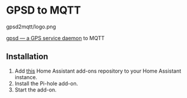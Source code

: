# GPSD to MQTT

gpsd2mqtt/logo.png

[gpsd — a GPS service daemon](https://gpsd.gitlab.io/gpsd/) to MQTT


## Installation

1. Add [this](https://github.com/casperklein/homeassistant-addons) Home Assistant add-ons repository to your Home Assistant instance.
1. Install the Pi-hole add-on.
1. Start the add-on.
